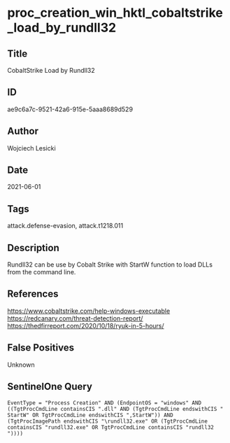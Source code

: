 # proc_creation_win_hktl_cobaltstrike_load_by_rundll32

## Title
CobaltStrike Load by Rundll32

## ID
ae9c6a7c-9521-42a6-915e-5aaa8689d529

## Author
Wojciech Lesicki

## Date
2021-06-01

## Tags
attack.defense-evasion, attack.t1218.011

## Description
Rundll32 can be use by Cobalt Strike with StartW function to load DLLs from the command line.

## References
https://www.cobaltstrike.com/help-windows-executable
https://redcanary.com/threat-detection-report/
https://thedfirreport.com/2020/10/18/ryuk-in-5-hours/

## False Positives
Unknown

## SentinelOne Query
```
EventType = "Process Creation" AND (EndpointOS = "windows" AND ((TgtProcCmdLine containsCIS ".dll" AND (TgtProcCmdLine endswithCIS " StartW" OR TgtProcCmdLine endswithCIS ",StartW")) AND (TgtProcImagePath endswithCIS "\rundll32.exe" OR (TgtProcCmdLine containsCIS "rundll32.exe" OR TgtProcCmdLine containsCIS "rundll32 "))))

```
